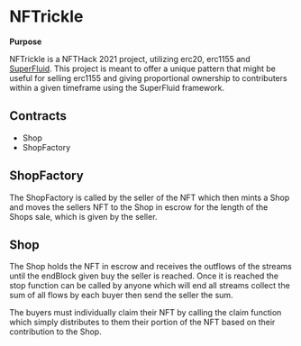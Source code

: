 # NFTrickle

**Purpose**

NFTrickle is a NFTHack 2021 project, utilizing erc20, erc1155 and [SuperFluid](https://docs.superfluid.finance/superfluid/). This project is meant to offer a unique pattern that might be useful for selling erc1155 and giving proportional ownership to contributers within a given timeframe using the SuperFluid framework.

## Contracts

- Shop
- ShopFactory

## ShopFactory

The ShopFactory is called by the seller of the NFT which then mints a Shop and moves the sellers NFT to the Shop in escrow for the length of the Shops sale, which is given by the seller.

## Shop

The Shop holds the NFT in escrow and receives the outflows of the streams until the endBlock given buy the seller is reached. Once it is reached the stop function can be called by anyone which will end all streams collect the sum of all flows by each buyer then send the seller the sum.

The buyers must individually claim their NFT by calling the claim function which simply distributes to them their portion of the NFT based on their contribution to the Shop.
